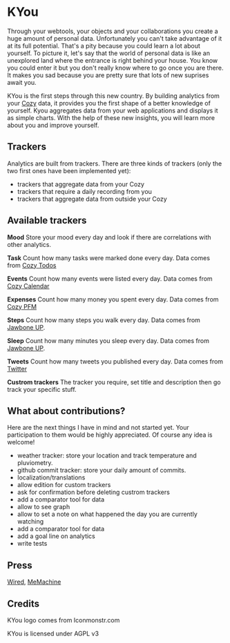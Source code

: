 # KYou

Through your webtools, your objects and your collaborations you create a huge
amount of personal data. Unfortunately you can't take advantage of it at its
full potential. That's a pity because you could learn a lot about yourself. To
picture it, let's say that the world of personal data is like an unexplored
land where the entrance is right behind your house.  You know you could enter
it but you don't really know where to go once you are there. It makes you sad
because you are pretty sure that lots of new suprises await you.

KYou is the first steps through this new country. By building analytics from
your [Cozy](http://cozy.io) data, it provides you the first shape of a
better knowledge of yourself. Kyou aggregates data from your web applications
and displays it as simple charts. With the help of these new insights, you
will learn more about you and improve yourself.

## Trackers

Analytics are built from trackers. There are three kinds of trackers
(only the two first ones have been implemented yet):

* trackers that aggregate data from your Cozy
* trackers that require a daily recording from you
* trackers that aggregate data from outside your Cozy

## Available trackers

**Mood** Store your mood every day and look if there are correlations with
other analytics.

**Task** Count how many tasks were marked done every day. Data comes from 
[Cozy Todos](https://github.com/mycozycloud/cozy-todos)

**Events** Count how many events were listed every day. Data comes from 
[Cozy Calendar](https://github.com/mycozycloud/cozy-calendar)

**Expenses** Count how many money you spent every day. Data comes from 
[Cozy PFM](https://github.com/seeker89/cozy-pfm)

**Steps** Count how many steps you walk every day. Data comes from [Jawbone
UP](http://www.jawbone.com/up).

**Sleep** Count how many minutes you sleep every day. Data comes from [Jawbone
UP](http://www.jawbone.com/up).

**Tweets** Count how many tweets you published every day. Data comes from 
[Twitter](https://twitter.com)

**Custrom trackers** The tracker you require, set title and description then go
track your specific stuff.

## What about contributions?

Here are the next things I have in mind and not started yet. Your participation to
them would be highly appreciated. Of course any idea is welcome!

* weather tracker: store your location and track temperature and pluviometry.
* github commit tracker: store your daily amount of commits.
* localization/translations
* allow edition for custom trackers
* ask for confirmation before deleting custrom trackers
* add a comparator tool for data 
* allow to see graph
* allow to set a note on what happened the day you are currently watching
* add a comparator tool for data 
* add a goal line on analytics
* write tests

## Press

[Wired](http://www.wired.com/wiredenterprise/2013/09/cozy-cloud/), 
[MeMachine](http://memachine.nl/?p=1381)


## Credits

KYou logo comes from Iconmonstr.com

KYou is licensed under AGPL v3
